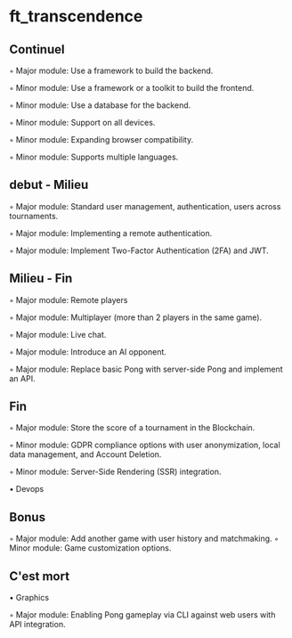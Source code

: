 # ft_transcendence

## Continuel

◦ Major module: Use a framework to build the backend.

◦ Minor module: Use a framework or a toolkit to build the frontend.

◦ Minor module: Use a database for the backend.

◦ Minor module: Support on all devices.

◦ Minor module: Expanding browser compatibility.

◦ Minor module: Supports multiple languages.

## debut - Milieu


◦ Major module: Standard user management, authentication, users across tournaments.

◦ Major module: Implementing a remote authentication.

◦ Major module: Implement Two-Factor Authentication (2FA) and JWT.


## Milieu - Fin
◦ Major module: Remote players

◦ Major module: Multiplayer (more than 2 players in the same game).

◦ Major module: Live chat.

◦ Major module: Introduce an AI opponent.

◦ Major module: Replace basic Pong with server-side Pong and implement an API.

## Fin
◦ Major module: Store the score of a tournament in the Blockchain.

◦ Minor module: GDPR compliance options with user anonymization, local data management, and Account Deletion.

◦ Minor module: Server-Side Rendering (SSR) integration.

• Devops
## Bonus
◦ Major module: Add another game with user history and matchmaking.
◦ Minor module: Game customization options.

## C'est mort
• Graphics

◦ Major module: Enabling Pong gameplay via CLI against web users with
API integration.